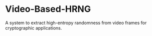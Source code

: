 # Video-Based-HRNG
A system to extract high-entropy randomness from video frames for cryptographic applications.
